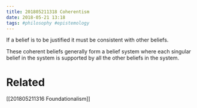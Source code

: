 ```yaml
---
title: 201805211318 Coherentism 
date: 2018-05-21 13:18
tags: #philosophy #epistemology
---
```


If a belief is to be justified it must be consistent with other beliefs. 

These coherent beliefs generally form a belief system where each singular belief in the system is supported by all the other beliefs in the system.

# Related
[[201805211316 Foundationalism]]